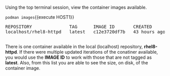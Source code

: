 Using the top terminal session, view the container images available.

`podman images`{{execute HOST1}}

<pre class=file>
REPOSITORY              TAG      IMAGE ID       CREATED        SIZE
localhost/rhel8-httpd   latest   c12e3720df7b   43 hours ago   499 MB

</pre>

There is one container available in the local (localhost) repository, 
__rhel8-httpd__.  If there were multiple updated iterations of the conatiner 
available, you would use the __IMAGE ID__ to work with those that are not 
tagged as __latest__.  Also, from this list you are able to see the size, on 
disk, of the container image. 
